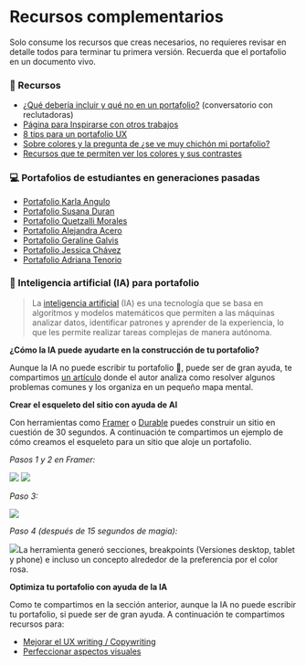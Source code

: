 # Recursos complementarios

Solo consume los recursos que creas necesarios, no requieres revisar en detalle todos para terminar tu primera versión. Recuerda que el portafolio en un documento vivo.

### 🧰 Recursos <a href="#recursos" id="recursos"></a>

* [¿Qué debería incluir y qué no en un portafolio?](http://youtube.com/watch?v=CsUtFuwAtlc) (conversatorio con reclutadoras)
* [Página para Inspirarse con otros trabajos](https://www.awwwards.com/)
* [8 tips para un portafolio UX](https://www.uxdesigninstitute.com/blog/8-ux-portfolio-best-practices/)
* [Sobre colores y la pregunta de ¿se ve muy chichón mi portafolio?](https://www.happyhues.co/palettes/14)
* [Recursos que te permiten ver los colores y sus contrastes](https://colors.eva.design/?utm\_campaign=eva\_colors%20-%20home%20-%20eva\_design%20website\&utm\_source=eva\_design\&utm\_medium=referral\&utm\_content=eva\_website\_menu)

### 💻 Portafolios de estudiantes en generaciones pasadas <a href="#portafolios-de-estudiantes-en-generaciones-pasadas" id="portafolios-de-estudiantes-en-generaciones-pasadas"></a>

* [Portafolio Karla Angulo](https://www.figma.com/proto/QlropwPFdcyBdkIxunEpDQ/Portafolio-Karla-Angulo---UX-Designer?page-id=412%3A1158\&node-id=412-1298\&viewport=241%2C48%2C0.08\&scaling=contain\&starting-point-node-id=412%3A1160\&hide-ui=1)
* [Portafolio Susana Duran](https://susana-duran-portfolio.webflow.io/)
* [Portafolio Quetzalli Morales](https://quetzidesign.myportfolio.com/quetzidesign)
* [Portafolio Alejandra Acero](https://alejandracero1.wixsite.com/ale-acero-ux)
* [Portafolio Geraline Galvis](https://www.behance.net/galvisgeral)
* [Portafolio Jessica Chávez](https://cjess.notion.site/cjess/Jessica-Ch-vez-7dea7418552048d0bf29b02e303f6b12)
* [Portafolio Adriana Tenorio](https://www.figma.com/proto/8AaZSDxRF8UmvidEudaVB5/Portafolio-AdrianaTenorio?node-id=285-545\&scaling=min-zoom\&page-id=6%3A33\&starting-point-node-id=285%3A545)

### 🤖 Inteligencia artificial (IA) para portafolio <a href="#inteligencia-artificial-ia-para-portafolio" id="inteligencia-artificial-ia-para-portafolio"></a>

> La [inteligencia artificial](https://www.youtube.com/watch?v=OxSUxvAbFDE) (IA) es una tecnología que se basa en algoritmos y modelos matemáticos que permiten a las máquinas analizar datos, identificar patrones y aprender de la experiencia, lo que les permite realizar tareas complejas de manera autónoma.

**¿Cómo la IA puede ayudarte en la construcción de tu portafolio?**

Aunque la IA no puede escribir tu portafolio 😬, puede ser de gran ayuda, te compartimos [un artículo](https://www.linkedin.com/pulse/chatgpt-cannot-write-ux-portfolios-can-great-advisor-martin-stares/) donde el autor analiza como resolver algunos problemas comunes y los organiza en un pequeño mapa mental.

**Crear el esqueleto del sitio con ayuda de AI**

Con herramientas como [Framer](https://www.framer.com/) o [Durable](https://durable.co/) puedes construir un sitio en cuestión de 30 segundos. A continuación te compartimos un ejemplo de cómo creamos el esqueleto para un sitio que aloje un portafolio.

_Pasos 1 y 2 en Framer:_

![](https://laboratoria1.gitbook.io/\~gitbook/image?url=https%3A%2F%2F3614678492-files.gitbook.io%2F%7E%2Ffiles%2Fv0%2Fb%2Fgitbook-x-prod.appspot.com%2Fo%2Fspaces%252FENpdTpQBmJHJDQiY6AkR%252Fuploads%252FAHs3TEPUZ5XmroYeL8KT%252Fimage%2520%283%29.png%3Falt%3Dmedia%26token%3D38a541e4-6d0d-414f-bc09-37486727fadd\&width=300\&dpr=4\&quality=100\&sign=a0bc6a23565d61d1b50a21dc6240234b885e13d0cf052e7cb2fc43b99fce588f) ![](https://laboratoria1.gitbook.io/\~gitbook/image?url=https%3A%2F%2F3614678492-files.gitbook.io%2F%7E%2Ffiles%2Fv0%2Fb%2Fgitbook-x-prod.appspot.com%2Fo%2Fspaces%252FENpdTpQBmJHJDQiY6AkR%252Fuploads%252FpKRvj4qw5LAqYlAW0mCY%252Fimage%2520%284%29.png%3Falt%3Dmedia%26token%3D3d1b82e2-f99d-4e1e-a285-2e6e4064a569\&width=300\&dpr=4\&quality=100\&sign=ee592768e8cb190b02266c1c6a573183e5da6299718cfd8da739a0d15927a535)

_Paso 3:_

![](https://laboratoria1.gitbook.io/\~gitbook/image?url=https%3A%2F%2F3614678492-files.gitbook.io%2F%7E%2Ffiles%2Fv0%2Fb%2Fgitbook-x-prod.appspot.com%2Fo%2Fspaces%252FENpdTpQBmJHJDQiY6AkR%252Fuploads%252FQKxOPLd8OcfMFolLNuQ8%252Fimage%2520%285%29.png%3Falt%3Dmedia%26token%3D10685561-f897-4973-93f2-7fc48a68bea3\&width=768\&dpr=4\&quality=100\&sign=595f176a5414e5c506257a58958d1b16886a8f1e7135ed4944e6f4797edaf28a)

_Paso 4 (después de 15 segundos de magia):_

![](https://laboratoria1.gitbook.io/\~gitbook/image?url=https%3A%2F%2F3614678492-files.gitbook.io%2F%7E%2Ffiles%2Fv0%2Fb%2Fgitbook-x-prod.appspot.com%2Fo%2Fspaces%252FENpdTpQBmJHJDQiY6AkR%252Fuploads%252Ffzazm8o3QLBgmTZ14Dl3%252Fimage%2520%286%29.png%3Falt%3Dmedia%26token%3D033c68f5-5d60-48ca-9a40-e4ad9d91e50a\&width=768\&dpr=4\&quality=100\&sign=19d551a5fbafab402dee6cfeea794486673ac9207b69352088117e89cf6e5710)La herramienta generó secciones, breakpoints (Versiones desktop, tablet y phone) e incluso un concepto alrededor de la preferencia por el color rosa.

**Optimiza tu portafolio con ayuda de la IA**

Como te compartimos en la sección anterior, aunque la IA no puede escribir tu portafolio, si puede ser de gran ayuda. A continuación te compartimos recursos para:

* [Mejorar el UX writing / Copywriting](https://www.youtube.com/watch?v=RdDkEGDKq0k)
* [Perfeccionar aspectos visuales](https://www.tiktok.com/@lalizlabeth/video/7211212597411024170?is\_from\_webapp=1\&sender\_device=pc)

